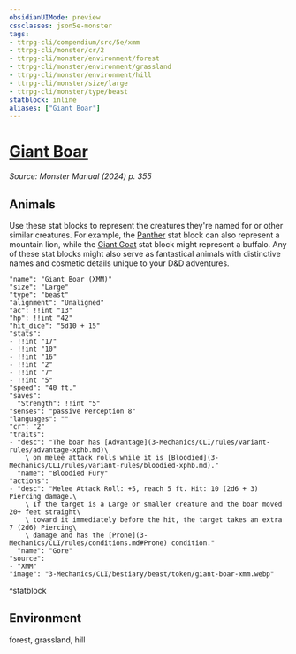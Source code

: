 ```yaml
---
obsidianUIMode: preview
cssclasses: json5e-monster
tags:
- ttrpg-cli/compendium/src/5e/xmm
- ttrpg-cli/monster/cr/2
- ttrpg-cli/monster/environment/forest
- ttrpg-cli/monster/environment/grassland
- ttrpg-cli/monster/environment/hill
- ttrpg-cli/monster/size/large
- ttrpg-cli/monster/type/beast
statblock: inline
aliases: ["Giant Boar"]
---
```

# [Giant Boar](3-Mechanics\CLI\bestiary\beast/giant-boar-xmm.md)
*Source: Monster Manual (2024) p. 355*  

## Animals

Use these stat blocks to represent the creatures they're named for or other similar creatures. For example, the [Panther](3-Mechanics/CLI/bestiary/beast/panther-xmm.md) stat block can also represent a mountain lion, while the [Giant Goat](3-Mechanics/CLI/bestiary/beast/giant-goat-xmm.md) stat block might represent a buffalo. Any of these stat blocks might also serve as fantastical animals with distinctive names and cosmetic details unique to your D&D adventures.

```statblock
"name": "Giant Boar (XMM)"
"size": "Large"
"type": "beast"
"alignment": "Unaligned"
"ac": !!int "13"
"hp": !!int "42"
"hit_dice": "5d10 + 15"
"stats":
- !!int "17"
- !!int "10"
- !!int "16"
- !!int "2"
- !!int "7"
- !!int "5"
"speed": "40 ft."
"saves":
  "Strength": !!int "5"
"senses": "passive Perception 8"
"languages": ""
"cr": "2"
"traits":
- "desc": "The boar has [Advantage](3-Mechanics/CLI/rules/variant-rules/advantage-xphb.md)\
    \ on melee attack rolls while it is [Bloodied](3-Mechanics/CLI/rules/variant-rules/bloodied-xphb.md)."
  "name": "Bloodied Fury"
"actions":
- "desc": "Melee Attack Roll: +5, reach 5 ft. Hit: 10 (2d6 + 3) Piercing damage.\
    \ If the target is a Large or smaller creature and the boar moved 20+ feet straight\
    \ toward it immediately before the hit, the target takes an extra 7 (2d6) Piercing\
    \ damage and has the [Prone](3-Mechanics/CLI/rules/conditions.md#Prone) condition."
  "name": "Gore"
"source":
- "XMM"
"image": "3-Mechanics/CLI/bestiary/beast/token/giant-boar-xmm.webp"
```
^statblock

## Environment

forest, grassland, hill